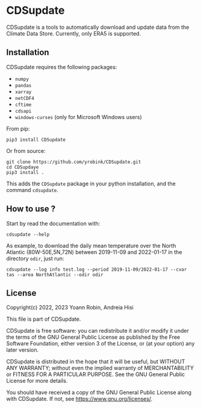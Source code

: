 # CDSupdate


CDSupdate is a tools to automatically download and update data from the Climate
Data Store. Currently, only ERA5 is supported.

## Installation

CDSupdate requires the following packages:

- `numpy`
- `pandas`
- `xarray`
- `netCDF4`
- `cftime`
- `cdsapi` 
- `windows-curses` (only for Microsoft Windows users)

From pip:

~~~shell
pip3 install CDSupdate
~~~

Or from source:

~~~shell
git clone https://github.com/yrobink/CDSupdate.git
cd CDSupdaye
pip3 install .
~~~

This adds the `CDSupdate` package in your python installation, and the command
`cdsupdate`.

## How to use ?

Start by read the documentation with:

~~~shell
cdsupdate --help
~~~

As example, to download the daily mean temperature over the North Atlantic
(80W-50E,5N,72N) between 2019-11-09 and 2022-01-17 in the directory `odir`, just run:

~~~shell
cdsupdate --log info test.log --period 2019-11-09/2022-01-17 --cvar tas --area NorthAtlantic --odir odir
~~~


## License

Copyright(c) 2022, 2023 Yoann Robin, Andreia Hisi

This file is part of CDSupdate.

CDSupdate is free software: you can redistribute it and/or modify
it under the terms of the GNU General Public License as published by
the Free Software Foundation, either version 3 of the License, or
(at your option) any later version.

CDSupdate is distributed in the hope that it will be useful,
but WITHOUT ANY WARRANTY; without even the implied warranty of
MERCHANTABILITY or FITNESS FOR A PARTICULAR PURPOSE.  See the
GNU General Public License for more details.

You should have received a copy of the GNU General Public License
along with CDSupdate.  If not, see <https://www.gnu.org/licenses/>.


